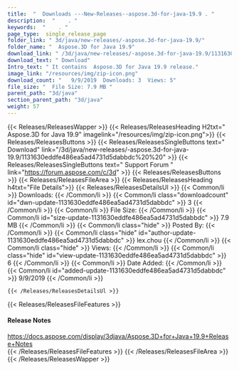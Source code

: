 ```yaml
---
title:  "  Downloads ---New-Releases--aspose.3d-for-java-19.9 . " 
description:  "    . " 
keywords:  "    . " 
page_type:  single_release_page
folder_link: " 3d/java/new-releases/-aspose.3d-for-java-19.9/"
folder_name: "  Aspose.3D for Java 19.9"
download_link: " /3d/java/new-releases/-aspose.3d-for-java-19.9/1131630eddfe486ea5ad4731d5dabbdc"
download_text: " Download"
Intro_text: " It contains  Aspose.3D for Java 19.9 release."
image_link: "/resources/img/zip-icon.png"
download_count: "   9/9/2019  Downloads: 3  Views: 5"
file_size: "  File Size: 7.9 MB "
parent_path: "3d/java"
section_parent_path: "3d/java"
weight: 57
---
```


{{< Releases/ReleasesWapper >}}
  {{< Releases/ReleasesHeading H2txt="  Aspose.3D for Java 19.9" imagelink="/resources/img/zip-icon.png">}}
  {{< Releases/ReleasesButtons >}}
    {{< Releases/ReleasesSingleButtons text=" Download" link="/3d/java/new-releases/-aspose.3d-for-java-19.9/1131630eddfe486ea5ad4731d5dabbdc%20%20" >}}
    {{< Releases/ReleasesSingleButtons text=" Support Forum " link="https://forum.aspose.com/c/3d" >}}
  {{< Releases/ReleasesButtons >}}
  {{< Releases/ReleasesFileArea >}}
    {{< Releases/ReleasesHeading h4txt="File Details">}}
    {{< Releases/ReleasesDetailsUl >}}
            {{< Common/li  >}} Downloads: {{< /Common/li >}} 
      {{< Common/li class="downloadcount" id="dwn-update-1131630eddfe486ea5ad4731d5dabbdc" >}} 3 {{< /Common/li >}} 
      {{< Common/li  >}} File Size: {{< /Common/li >}} 
      {{< Common/li id="size-update-1131630eddfe486ea5ad4731d5dabbdc" >}} 7.9 MB {{< /Common/li >}} 
      {{< Common/li  class="hide" >}} Posted By: {{< /Common/li >}} 
      {{< Common/li class="hide" id="author-update-1131630eddfe486ea5ad4731d5dabbdc" >}} lex.chou {{< /Common/li >}} 
      {{< Common/li class="hide"  >}} Views: {{< /Common/li >}} 
      {{< Common/li class="hide" id="view-update-1131630eddfe486ea5ad4731d5dabbdc" >}} 6 {{< /Common/li >}} 
      {{< Common/li  >}} Date Added: {{< /Common/li >}} 
      {{< Common/li id="added-update-1131630eddfe486ea5ad4731d5dabbdc" >}} 9/9/2019 {{< /Common/li >}} 

    {{< /Releases/ReleasesDetailsUl >}}

  {{< Releases/ReleasesFileFeatures >}}
      <h4>Release Notes</h4><div><a href="https://docs.aspose.com/display/3djava/Aspose.3D+for+Java+19.9+Release+Notes">https://docs.aspose.com/display/3djava/Aspose.3D+for+Java+19.9+Release+Notes</a></div>
  {{< /Releases/ReleasesFileFeatures >}}
 {{< /Releases/ReleasesFileArea >}}
{{< /Releases/ReleasesWapper >}}


